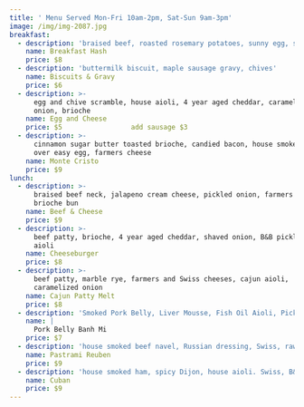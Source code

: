 ```yaml
---
title: ' Menu Served Mon-Fri 10am-2pm, Sat-Sun 9am-3pm'
image: /img/img-2087.jpg
breakfast:
  - description: 'braised beef, roasted rosemary potatoes, sunny egg, smoked paprika aioli'
    name: Breakfast Hash
    price: $8
  - description: 'buttermilk biscuit, maple sausage gravy, chives'
    name: Biscuits & Gravy
    price: $6
  - description: >-
      egg and chive scramble, house aioli, 4 year aged cheddar, caramelized
      onion, brioche
    name: Egg and Cheese
    price: $5                 add sausage $3
  - description: >-
      cinnamon sugar butter toasted brioche, candied bacon, house smoked ham,
      over easy egg, farmers cheese
    name: Monte Cristo
    price: $9
lunch:
  - description: >-
      braised beef neck, jalapeno cream cheese, pickled onion, farmers cheese,
      brioche bun
    name: Beef & Cheese
    price: $9
  - description: >-
      beef patty, brioche, 4 year aged cheddar, shaved onion, B&B pickles, house
      aioli
    name: Cheeseburger
    price: $8
  - description: >-
      beef patty, marble rye, farmers and Swiss cheeses, cajun aioli,
      caramelized onion
    name: Cajun Patty Melt
    price: $8
  - description: 'Smoked Pork Belly, Liver Mousse, Fish Oil Aioli, Pickled Veg, Cilantro'
    name: |
      Pork Belly Banh Mi
    price: $7
  - description: 'house smoked beef navel, Russian dressing, Swiss, raw kraut, marble rye'
    name: Pastrami Reuben
    price: $9
  - description: 'house smoked ham, spicy Dijon, house aioli. Swiss, B&B Pickle, long roll'
    name: Cuban
    price: $9
---
```


